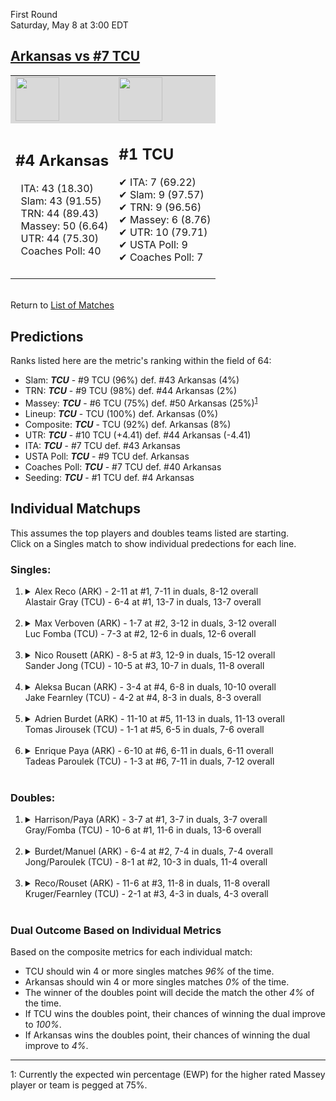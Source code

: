 First Round  
Saturday, May 8 at 3:00 EDT
## [Arkansas vs #7 TCU](https://www.ncaa.com/game/5833394) 

<table><tr style="background-color: #d9d9d9 !important"><td><img src="https://www.ncaa.com/sites/default/files/images/logos/schools/a/arkansas.70.png" width="70" height="70" /></td><td><img src="https://www.ncaa.com/sites/default/files/images/logos/schools/t/tcu.70.png" width="70" height="70" /></td></tr><tr>
<td>  

<h2>#4 Arkansas</h2>  
&nbsp; ITA: 43 (18.30)<br>  
&nbsp; Slam: 43 (91.55)<br>  
&nbsp; TRN: 44 (89.43)<br>  
&nbsp; Massey: 50 (6.64)<br>  
&nbsp; UTR: 44 (75.30)<br>  
&nbsp; Coaches Poll: 40<br>  
<br>  

</td>
<td>  

<h2>#1 TCU</h2>  
&#10004; ITA: 7 (69.22)<br>  
&#10004; Slam: 9 (97.57)<br>  
&#10004; TRN: 9 (96.56)<br>  
&#10004; Massey: 6 (8.76)<br>  
&#10004; UTR: 10 (79.71)<br>  
&#10004; USTA Poll: 9<br>  
&#10004; Coaches Poll: 7<br>  
<br>  

</td>
</tr></table>  


<br>Return to [List of Matches](../index.md)  

## Predictions  

Ranks listed here are the metric's ranking within the field of 64:  
- Slam: ***TCU*** - #9 TCU (96%) def. #43 Arkansas (4%)  
- TRN: ***TCU*** - #9 TCU (98%) def. #44 Arkansas (2%)  
- Massey: ***TCU*** - #6 TCU (75%) def. #50 Arkansas (25%)<sup>[1](#footnote1)</sup>  
- Lineup: ***TCU*** - TCU (100%) def. Arkansas (0%)  
- Composite: ***TCU*** - TCU (92%) def. Arkansas (8%)  
- UTR: ***TCU*** - #10 TCU (+4.41) def. #44 Arkansas (-4.41)  
- ITA: ***TCU*** - #7 TCU def. #43 Arkansas  
- USTA Poll: ***TCU*** - #9 TCU def. Arkansas  
- Coaches Poll: ***TCU*** - #7 TCU def. #40 Arkansas  
- Seeding: ***TCU*** - #1 TCU def. #4 Arkansas  

## Individual Matchups  
This assumes the top players and doubles teams listed are starting.  
Click on a Singles match to show individual predections for each line.  

### Singles:  

<ol>
<li><details>
<summary markdown="span">Alex Reco (ARK) - 2-11 at #1, 7-11 in duals, 8-12 overall<br>Alastair Gray (TCU) - 6-4 at #1, 13-7 in duals, 13-7 overall</summary>
<h4>Predictions</h4><ul>
<li>Slam: <b><i>TCU</i></b> - Gray (83%) def. Reco (17%)</li>  
<li>TRN: <b><i>TCU</i></b> - Gray (88%) def. Reco (12%)</li>  
<li>Massey: <b><i>TCU</i></b> - Gray (75%) def. Reco (25%)<sup><a href="#footnote1">1</a></sup></li>  
<li>UTR: <b><i>TCU</i></b> - Gray (89%) def. Reco (11%)</li>  
<li>Composite: <b><i>TCU</i></b> - Gray (84%) def. Reco (16%)</li>  
<li>ITA: <b><i>TCU</i></b> - Gray (40.15) def. Reco (4.00)</li>  
</ul>
</details>&nbsp;</li>
<li><details>
<summary markdown="span">Max Verboven (ARK) - 1-7 at #2, 3-12 in duals, 3-12 overall<br>Luc Fomba (TCU) - 7-3 at #2, 12-6 in duals, 12-6 overall</summary>
<h4>Predictions</h4><ul>
<li>Slam: <b><i>TCU</i></b> - Fomba (94%) def. Verboven (6%)</li>  
<li>TRN: <b><i>TCU</i></b> - Fomba (98%) def. Verboven (2%)</li>  
<li>Massey: <b><i>TCU</i></b> - Fomba (75%) def. Verboven (25%)<sup><a href="#footnote1">1</a></sup></li>  
<li>UTR: <b><i>TCU</i></b> - Fomba (92%) def. Verboven (8%)</li>  
<li>Composite: <b><i>TCU</i></b> - Fomba (89%) def. Verboven (11%)</li>  
<li>ITA: <b><i>TCU</i></b> - Fomba (35.12) def. Verboven (1.79)</li>  
</ul>
</details>&nbsp;</li>
<li><details>
<summary markdown="span">Nico Rousett (ARK) - 8-5 at #3, 12-9 in duals, 15-12 overall<br>Sander Jong (TCU) - 10-5 at #3, 10-7 in duals, 11-8 overall</summary>
<h4>Predictions</h4><ul>
<li>Slam: <b><i>TCU</i></b> - Jong (79%) def. Rousett (21%)</li>  
<li>TRN: <b><i>TCU</i></b> - Jong (81%) def. Rousett (19%)</li>  
<li>Massey: <b><i>TCU</i></b> - Jong (75%) def. Rousett (25%)<sup><a href="#footnote1">1</a></sup></li>  
<li>UTR: <b><i>TCU</i></b> - Jong (91%) def. Rousett (9%)</li>  
<li>Composite: <b><i>TCU</i></b> - Jong (81%) def. Rousett (19%)</li>  
<li>ITA: <b><i>TCU</i></b> - Jong (11.43) def. Rousett (9.93)</li>  
</ul>
</details>&nbsp;</li>
<li><details>
<summary markdown="span">Aleksa Bucan (ARK) - 3-4 at #4, 6-8 in duals, 10-10 overall<br>Jake Fearnley (TCU) - 4-2 at #4, 8-3 in duals, 8-3 overall</summary>
<h4>Predictions</h4><ul>
<li>Slam: <b><i>TCU</i></b> - Fearnley (83%) def. Bucan (17%)</li>  
<li>TRN: <b><i>TCU</i></b> - Fearnley (91%) def. Bucan (9%)</li>  
<li>Massey: <b><i>TCU</i></b> - Fearnley (75%) def. Bucan (25%)<sup><a href="#footnote1">1</a></sup></li>  
<li>UTR: <b><i>TCU</i></b> - Fearnley (91%) def. Bucan (9%)</li>  
<li>Composite: <b><i>TCU</i></b> - Fearnley (85%) def. Bucan (15%)</li>  
<li>ITA: <b><i>TCU</i></b> - Fearnley (5.67) def. Bucan (2.10)</li>  
</ul>
</details>&nbsp;</li>
<li><details>
<summary markdown="span">Adrien Burdet (ARK) - 11-10 at #5, 11-13 in duals, 11-13 overall<br>Tomas Jirousek (TCU) - 1-1 at #5, 6-5 in duals, 7-6 overall</summary>
<h4>Predictions</h4><ul>
<li>Slam: <b><i>TCU</i></b> - Jirousek (87%) def. Burdet (13%)</li>  
<li>TRN: <b><i>TCU</i></b> - Jirousek (88%) def. Burdet (12%)</li>  
<li>Massey: <b><i>TCU</i></b> - Jirousek (75%) def. Burdet (25%)<sup><a href="#footnote1">1</a></sup></li>  
<li>UTR: <b><i>TCU</i></b> - Jirousek (86%) def. Burdet (14%)</li>  
<li>Composite: <b><i>TCU</i></b> - Jirousek (84%) def. Burdet (16%)</li>  
<li>ITA: <b><i>TCU</i></b> - Jirousek (6.98) def. Burdet (1.73)</li>  
</ul>
</details>&nbsp;</li>
<li><details>
<summary markdown="span">Enrique Paya (ARK) - 6-10 at #6, 6-11 in duals, 6-11 overall<br>Tadeas Paroulek (TCU) - 1-3 at #6, 7-11 in duals, 7-12 overall</summary>
<h4>Predictions</h4><ul>
<li>Slam: <b><i>TCU</i></b> - Paroulek (92%) def. Paya (8%)</li>  
<li>TRN: <b><i>TCU</i></b> - Paroulek (96%) def. Paya (4%)</li>  
<li>Massey: <b><i>TCU</i></b> - Paroulek (75%) def. Paya (25%)<sup><a href="#footnote1">1</a></sup></li>  
<li>UTR: <b><i>TCU</i></b> - Paroulek (88%) def. Paya (12%)</li>  
<li>Composite: <b><i>TCU</i></b> - Paroulek (88%) def. Paya (12%)</li>  
<li>ITA: <b><i>TCU</i></b> - Paroulek (1.35) def. Paya (0.00)</li>  
</ul>
</details>&nbsp;</li>
</ol>

### Doubles:  

<ol>
<li><details>
<summary markdown="span">Harrison/Paya (ARK) - 3-7 at #1, 3-7 in duals, 3-7 overall<br>Gray/Fomba (TCU) - 10-6 at #1, 11-6 in duals, 13-6 overall</summary>
<br>Sorry, we don't have any metrics for this match
</details>&nbsp;</li>
<li><details>
<summary markdown="span">Burdet/Manuel (ARK) - 6-4 at #2, 7-4 in duals, 7-4 overall<br>Jong/Paroulek (TCU) - 8-1 at #2, 10-3 in duals, 11-4 overall</summary>
<br>Sorry, we don't have any metrics for this match
</details>&nbsp;</li>
<li><details>
<summary markdown="span">Reco/Rouset (ARK) - 11-6 at #3, 11-8 in duals, 11-8 overall<br>Kruger/Fearnley (TCU) - 2-1 at #3, 4-3 in duals, 4-3 overall</summary>
<br>Sorry, we don't have any metrics for this match
</details>&nbsp;</li>
</ol>

### Dual Outcome Based on Individual Metrics  

Based on the composite metrics for each individual match:  
- TCU should win 4 or more singles matches _96%_ of the time.
- Arkansas should win 4 or more singles matches _0%_ of the time.
- The winner of the doubles point will decide the match the other _4%_ of the time.
- If TCU wins the doubles point, their chances of winning the dual improve to _100%_.
- If Arkansas wins the doubles point, their chances of winning the dual improve to _4%_.


------
<a name="footnote1">1</a>: Currently the expected win percentage (EWP) for the higher rated Massey player or team is pegged at 75%.
